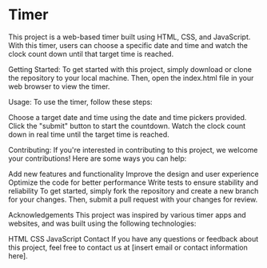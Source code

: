 # Timer

This project is a web-based timer built using HTML, CSS, and JavaScript. With this timer, users can choose a specific date and time and watch the clock count down until that target time is reached.

Getting Started:
To get started with this project, simply download or clone the repository to your local machine. Then, open the index.html file in your web browser to view the timer.

Usage:
To use the timer, follow these steps:

Choose a target date and time using the date and time pickers provided.
Click the "submit" button to start the countdown.
Watch the clock count down in real time until the target time is reached.

Contributing:
If you're interested in contributing to this project, we welcome your contributions! Here are some ways you can help:

Add new features and functionality
Improve the design and user experience
Optimize the code for better performance
Write tests to ensure stability and reliability
To get started, simply fork the repository and create a new branch for your changes. Then, submit a pull request with your changes for review.



Acknowledgements
This project was inspired by various timer apps and websites, and was built using the following technologies:

HTML
CSS
JavaScript
Contact
If you have any questions or feedback about this project, feel free to contact us at [insert email or contact information here].
